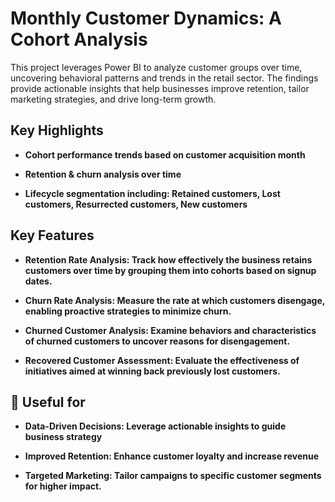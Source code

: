 # Monthly Customer Dynamics: A Cohort Analysis
This project leverages Power BI to analyze customer groups over time, uncovering behavioral patterns and trends in the retail sector. The findings provide actionable insights that help businesses improve retention, tailor marketing strategies, and drive long-term growth.


## Key Highlights

- **Cohort performance trends based on customer acquisition month**

- **Retention & churn analysis over time**

- **Lifecycle segmentation including: Retained customers, Lost customers, Resurrected customers, New customers**


## Key Features

- **Retention Rate Analysis: Track how effectively the business retains customers over time by grouping them into cohorts based on signup dates.**

- **Churn Rate Analysis: Measure the rate at which customers disengage, enabling proactive strategies to minimize churn.**

- **Churned Customer Analysis: Examine behaviors and characteristics of churned customers to uncover reasons for disengagement.**

- **Recovered Customer Assessment: Evaluate the effectiveness of initiatives aimed at winning back previously lost customers.**


## 📌 Useful for

- **Data-Driven Decisions: Leverage actionable insights to guide business strategy**

- **Improved Retention: Enhance customer loyalty and increase revenue**

- **Targeted Marketing: Tailor campaigns to specific customer segments for higher impact.**
